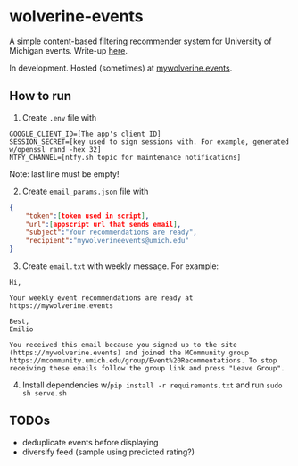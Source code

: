 # wolverine-events

A simple content-based filtering recommender system for University of Michigan events. Write-up [here](https://emiliocantuc.github.io/posts/posts/wolv-events/).

In development. Hosted (sometimes) at [mywolverine.events](https://mywolverine.events/).

## How to run 
1. Create `.env` file with 
```
GOOGLE_CLIENT_ID=[The app's client ID]
SESSION_SECRET=[key used to sign sessions with. For example, generated w/openssl rand -hex 32]
NTFY_CHANNEL=[ntfy.sh topic for maintenance notifications]

```
Note: last line must be empty!

2. Create `email_params.json` file with
```json
{
    "token":[token used in script],
    "url":[appscript url that sends email],
    "subject":"Your recommendations are ready",
    "recipient":"mywolverineevents@umich.edu"
}
```
3. Create `email.txt` with weekly message. For example:
```
Hi,

Your weekly event recommendations are ready at https://mywolverine.events

Best,
Emilio

You received this email because you signed up to the site (https://mywolverine.events) and joined the MCommunity group https://mcommunity.umich.edu/group/Event%20Recommentations. To stop receiving these emails follow the group link and press "Leave Group".
```

4. Install dependencies w/`pip install -r requirements.txt` and run `sudo sh serve.sh`

## TODOs
- deduplicate events before displaying
- diversify feed (sample using predicted rating?)